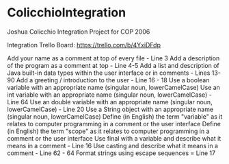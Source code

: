 # ColicchioIntegration
Joshua Colicchio Integration Project for COP 2006

Integration Trello Board:
https://trello.com/b/4YxiDFdp

Add your name as a comment at top of every file - Line 3
Add a description of the program as a comment at top - Line 4-5
Add a list and description of Java built-in data types within the user interface or in comments - Lines 13-90
Add a greeting / introduction to the user - Line 16 - 18
Use a boolean variable with an appropriate name  (singular noun, lowerCamelCase)
Use an int variable with an appropriate name (singular noun, lowerCamelCase) - Line 64
Use an double variable with an appropriate name (singular noun, lowerCamelCase) - Line 20
Use a String object with an appropriate name (singular noun, lowerCamelCase)
Define (in English) the term "variable" as it relates to computer programming in a comment or the user interface
Define (in English) the term "scope" as it relates to computer programming in a comment or the user interface
Use final with a variable and describe what it means in a comment - Line 16
Use casting and describe what it means in a comment - Line 62 - 64
Format strings using escape sequences = Line 17
